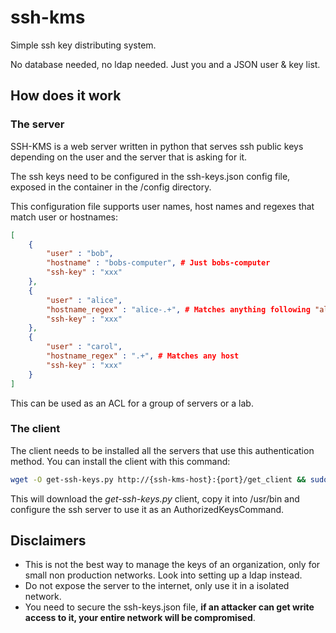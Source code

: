 # ssh-kms

Simple ssh key distributing system.

No database needed, no ldap needed. Just you and a JSON user & key list.


## How does it work

### The server
SSH-KMS is a web server written in python that serves ssh public keys depending on the user and the server that is asking for it.

The ssh keys need to be configured in the ssh-keys.json config file, exposed in the container in the /config directory.

This configuration file supports user names, host names and regexes that match user or hostnames:

```json
[
    {
        "user" : "bob", 
        "hostname" : "bobs-computer", # Just bobs-computer
        "ssh-key" : "xxx"
    },
    {
        "user" : "alice", 
        "hostname_regex" : "alice-.+", # Matches anything following "alice-" 
        "ssh-key" : "xxx"
    },
    {
        "user" : "carol", 
        "hostname_regex" : ".+", # Matches any host
        "ssh-key" : "xxx"
    }
]
```

This can be used as an ACL for a group of servers or a lab.

### The client
The client needs to be installed all the servers that use this authentication method.
You can install the client with this command:

```bash
wget -O get-ssh-keys.py http://{ssh-kms-host}:{port}/get_client && sudo python3 get-ssh-keys.py --install
```

This will download the _get-ssh-keys.py_ client, copy it into /usr/bin and configure the ssh server to use it as an AuthorizedKeysCommand.

## Disclaimers

- This is not the best way to manage the keys of an organization, only for small non production networks. Look into setting up a ldap instead.
- Do not expose the server to the internet, only use it in a isolated network.
- You need to secure the ssh-keys.json file, **if an attacker can get write access to it, your entire network will be compromised**.
